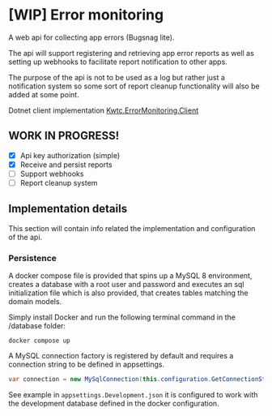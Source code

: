 # [WIP] Error monitoring

A web api for collecting app errors (Bugsnag lite). 

The api will support registering and retrieving app error reports as well as setting up webhooks to facilitate report notification to other apps. 

The purpose of the api is not to be used as a log but rather just a notification system so some sort of report cleanup functionality will also be added at some point.

Dotnet client implementation [Kwtc.ErrorMonitoring.Client](https://github.com/kwtc/error-monitoring-client-dotnet)

## WORK IN PROGRESS!
- [X] Api key authorization (simple)
- [X] Receive and persist reports
- [ ] Support webhooks
- [ ] Report cleanup system

## Implementation details
This section will contain info related the implementation and configuration of the api.

### Persistence
A docker compose file is provided that spins up a MySQL 8 environment, creates a database with a root user and password and executes an sql initialization file which is also provided, that creates tables matching the domain models.

Simply install Docker and run the following terminal command in the /database folder:

```
docker compose up
```

A MySQL connection factory is registered by default and requires a connection string to be defined in appsettings.

```c#
var connection = new MySqlConnection(this.configuration.GetConnectionString("DefaultConnection"));
```

See example in `appsettings.Development.json` it is configured to work with the development database defined in the docker configuration.